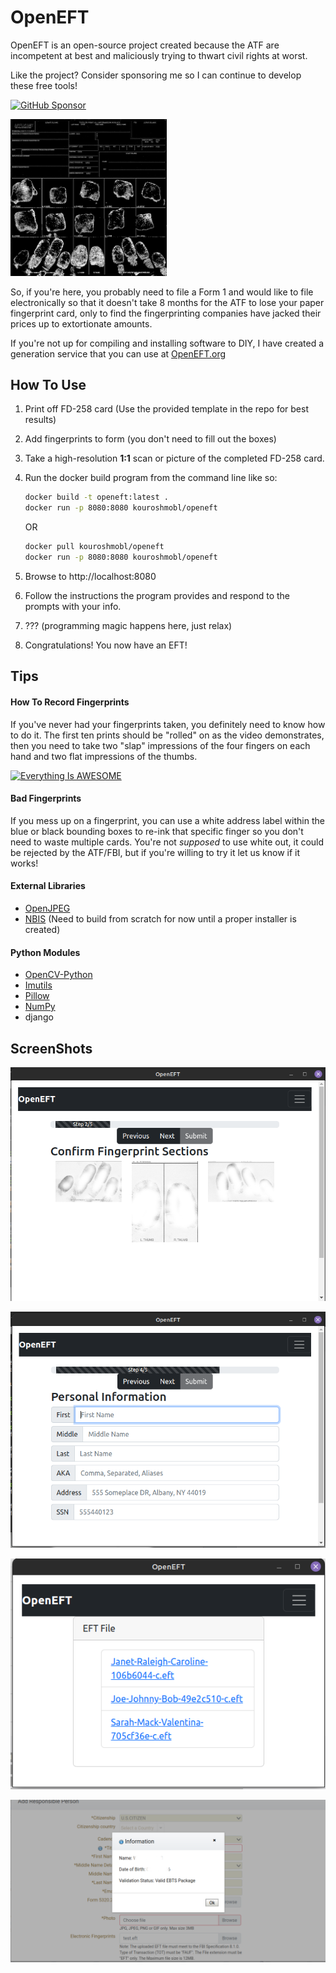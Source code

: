 # OpenEFT
OpenEFT is an open-source project created because the ATF are incompetent at best and maliciously trying to thwart civil rights at worst.

Like the project? Consider sponsoring me so I can continue to develop these free tools!

[![GitHub Sponsor](https://img.shields.io/github/sponsors/NoahGWood?label=Sponsor&logo=GitHub)](https://github.com/sponsors/NoahGWood)

<img src="docs/imgs/blurred.png" width="250" />

So, if you're here, you probably need to file a Form 1 and would like to file electronically so that it doesn't take 8 months for the ATF to lose your paper fingerprint card, only to find the fingerprinting companies have jacked their prices up to extortionate amounts.

If you're not up for compiling and installing software to DIY, I have created a generation service that you can use at [OpenEFT.org](https://www.openeft.org/eft)

## How To Use

1. Print off FD-258 card (Use the provided template in the repo for best results)

2. Add fingerprints to form (you don't need to fill out the boxes)

3. Take a high-resolution **1:1** scan or picture of the completed FD-258 card.

4. Run the docker build program from the command line like so:

   ```bash
   docker build -t openeft:latest .
   docker run -p 8080:8080 kouroshmobl/openeft
   ```
   OR
   ```bash
   docker pull kouroshmobl/openeft
   docker run -p 8080:8080 kouroshmobl/openeft
   ```

6. Browse to http://localhost:8080
  
7. Follow the instructions the program provides and respond to the prompts with your info.

8. ??? (programming magic happens here, just relax)

9. Congratulations! You now have an EFT!

## Tips

#### How To Record Fingerprints

If you've never had your fingerprints taken, you definitely need to know how to do it. The first ten prints should be "rolled" on as the video demonstrates, then you need to take two "slap" impressions of the four fingers on each hand and two flat impressions of the thumbs.

[![Everything Is AWESOME](http://img.youtube.com/vi/47YLGj_yLVA/0.jpg)](//www.youtube.com/watch?v=47YLGj_yLVA "Fingerprinting Technique")

#### Bad Fingerprints

If you mess up on a fingerprint, you can use a white address label within the blue or black bounding boxes to re-ink that specific finger so you don't need to waste multiple cards. You're not *supposed* to use white out, it could be rejected by the ATF/FBI, but if you're willing to try it let us know if it works! 

#### External Libraries

* [OpenJPEG](https://github.com/uclouvain/openjpeg)
* [NBIS](https://www.nist.gov/services-resources/software/nist-biometric-image-software-nbis) (Need to build from scratch for now until a proper installer is created)

#### Python Modules

* [OpenCV-Python](https://github.com/opencv/opencv-python)
* [Imutils](https://github.com/PyImageSearch/imutils)
* [Pillow](https://python-pillow.org/)
* [NumPy](https:://numpy.org)
* django

## ScreenShots

![](docs/imgs/openeft_gui.png)

![Confirmation With ATF](docs/imgs/personal.png)

![](docs/imgs/eft_files.png)



![Confirmation With ATF](docs/imgs/ITWORKS.png)
